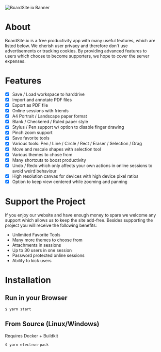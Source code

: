 ![BoardSite io Banner](https://user-images.githubusercontent.com/18195396/159169225-0c446776-dd36-4bd4-8d6e-691f55fc2132.png)

# About

BoardSite.io is a free productivity app with many useful features, which are listed below. We cherish user privacy and therefore don't use advertisements or tracking cookies. By providing advanced features to users which choose to become supporters, we hope to cover the server expenses.

# Features

- [x] Save / Load workspace to harddrive
- [x] Import and annotate PDF files
- [x] Export as PDF file
- [x] Online sessions with friends
- [x] A4 Portrait / Landscape paper format
- [x] Blank / Checkered / Ruled paper style
- [x] Stylus / Pen support w/ option to disable finger drawing
- [x] Pinch zoom support
- [x] Save favorite tools 
- [x] Various tools: Pen / Line / Circle / Rect / Eraser / Selection / Drag
- [x] Move and rescale shapes with selection tool
- [x] Various themes to chose from
- [x] Many shortcuts to boost productivity
- [x] Undo / Redo which only affects your own actions in online sessions to avoid weird behaviour
- [x] High resolution canvas for devices with high device pixel ratios
- [x] Option to keep view centered while zooming and panning

# Support the Project

If you enjoy our website and have enough money to spare we welcome any support which allows us to keep the site add-free. Besides supporting the project you will receive the following benefits:

- Unlimited Favorite Tools
- Many more themes to choose from
- Attachments in sessions
- Up to 30 users in one session
- Password protected online sessions
- Ability to kick users

# Installation

## Run in your Browser

    $ yarn start

## From Source (Linux/Windows)
Requires Docker + Buildkit

    $ yarn electron-pack



